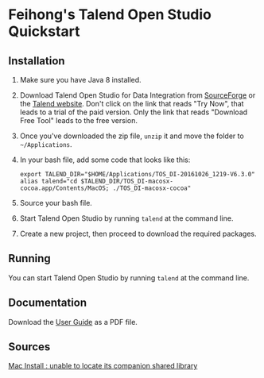 # Feihong's Talend Open Studio Quickstart

## Installation

1. Make sure you have Java 8 installed.
1. Download Talend Open Studio for Data Integration from [SourceForge](https://sourceforge.net/projects/talend-studio/files/latest/download) or the [Talend website](http://www.talend.com/download/talend-open-studio/#t4). Don't click on the link that reads "Try Now", that leads to a trial of the paid version. Only the link that reads "Download Free Tool" leads to the free version.
1. Once you've downloaded the zip file, `unzip` it and move the folder to `~/Applications`.
1. In your bash file, add some code that looks like this:

   ```
   export TALEND_DIR="$HOME/Applications/TOS_DI-20161026_1219-V6.3.0"
   alias talend="cd $TALEND_DIR/TOS_DI-macosx-cocoa.app/Contents/MacOS; ./TOS_DI-macosx-cocoa"
   ```
1. Source your bash file.
1. Start Talend Open Studio by running `talend` at the command line.
1. Create a new project, then proceed to download the required packages. 

## Running

You can start Talend Open Studio by running `talend` at the command line.

## Documentation

Download the [User Guide](https://info.talend.com/rs/talend/images/UG_EN_DI_TOSDI.pdf) as a PDF file.

## Sources

[Mac Install : unable to locate its companion shared library](https://talendforge.org/forum/viewtopic.php?id=14844)
